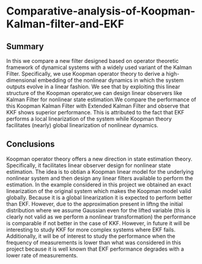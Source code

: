 # Comparative-analysis-of-Koopman-Kalman-filter-and-EKF

## Summary
In this we compare a new filter designed based on operator theoretic framework of dynamical systems with a widely used variant of the Kalman Filter. Specifically, we use Koopman operator theory to derive a high-dimensional embedding of the nonlinear dynamics in which the system outputs evolve in a linear fashion. We see that by exploiting this linear structure of the Koopman operator,we can design linear observers like Kalman Filter for nonlinear state estimation.We compare the performance of this Koopman Kalman Filter with Extended
Kalman Filter and observe that KKF shows superior performance. This is attributed to the fact that EKF performs a local linearization of the system while Koopman theory facilitates (nearly) global linearization of nonlinear dynamics.

## Conclusions
Koopman operator theory offers a new direction in state estimation theory. Specifically, it facilitates linear observer design for nonlinear state estimation. The idea is to obtian a Koopman linear model for the underlying nonlinear system and then design any linear filters available to perform the estimation. In the example considered in this project we obtained an exact linearization of the original system which makes the Koopman model valid globally. Because it is a global linearization it is expected to perform better than EKF. However, due to the approximation present in liftng the initial distribution where we assume Gaussian even for the lifted variable (this is clearly not valid as we perform a nonlinear transformation) the performance is comparable if not better in the case of KKF. However, in future it will be interesting to study KKF for more complex systems where EKF fails. Additionally, it will be of interest to study the performance when the frequency of measurements is lower than what was considered in this project because it is well known that EKF performance degrades with a lower rate of measurements.

